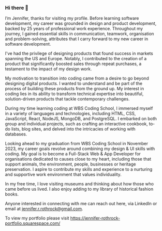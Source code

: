 ### Hi there 👋

<!--
**jeniverede/jeniverede** is a ✨ _special_ ✨ repository because its `README.md` (this file) appears on your GitHub profile.

Here are some ideas to get you started:

- 🔭 I’m currently working on ...
- 🌱 I’m currently learning ...
- 👯 I’m looking to collaborate on ...
- 🤔 I’m looking for help with ...
- 💬 Ask me about ...
- 📫 How to reach me: ...
- 😄 Pronouns: ...
- ⚡ Fun fact: ...
-->

I’m Jennifer, thanks for visiting my profile.
Before learning software development, my career was grounded in design and product development, backed by 25 years of professional work experience. Throughout my journey, I gained essential skills in communication, teamwork, organisation and problem-solving, attributes that I carry forward to my new career in software development.

I've had the privilege of designing products that found success in markets spanning the US and Europe. Notably, I contributed to the creation of a product that significantly boosted sales through repeat purchases, a testament to the impact of my design work.

My motivation to transition into coding came from a desire to go beyond designing digital products. I wanted to understand and be part of the process of building these products from the ground up. My interest in coding lies in its ability to transform technical expertise into beautiful, solution-driven products that tackle contemporary challenges.

During my time learning coding at WBS Coding School, I immersed myself in a variety of languages and technologies, including HTML, CSS, JavaScript, React, NodeJS, MongoDB, and PostgreSQL. I embarked on both group and individual projects, such as crafting an interactive cookbook, to-do lists, blog sites, and delved into the intricacies of working with databases.

Looking ahead to my graduation from WBS Coding School in November 2023, my career goals revolve around combining my design & UI skills with coding. My goal is to become a Full-Stack Web & App Developer for organisations dedicated to causes close to my heart, including those that support animals, the environment, people, businesses or heritage preservation. I aspire to contribute my skills and experience to a nurturing and supportive work environment that values individuality.

In my free time, I love visiting museums and thinking about how those who came before us lived.
I also enjoy adding to my library of historical fashion books.

Anyone interested in connecting with me can reach out here, via LinkedIn or email at jennifer.r.rothrock@gmail.com. 

To view my portfolio please visit https://jennifer-rothrock-portfolio.squarespace.com/
